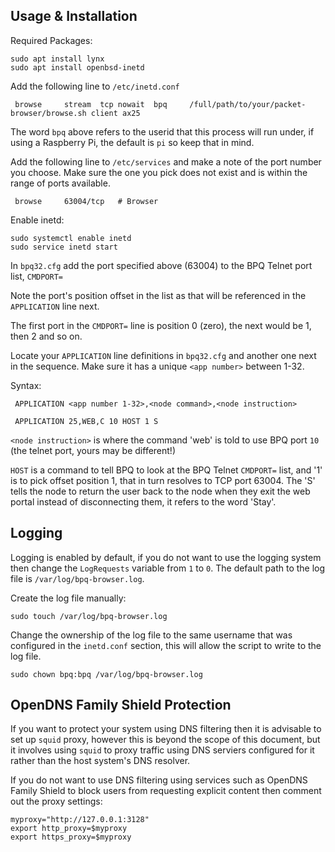 ## Usage & Installation
Required Packages:

```
sudo apt install lynx
sudo apt install openbsd-inetd
```

Add the following line to ``/etc/inetd.conf``
 
```
 browse		stream	tcp	nowait	bpq		/full/path/to/your/packet-browser/browse.sh client ax25
```

The word ``bpq`` above refers to the userid that this process will run under, if using a Raspberry Pi, the default is ``pi`` so keep that in mind.

Add the following line to ``/etc/services`` and make a note of the port number you choose. Make sure the one you pick does not exist and is within the range of ports available.

```
 browse		63004/tcp   # Browser
```
 
Enable inetd: 
```
sudo systemctl enable inetd
sudo service inetd start
```

In ``bpq32.cfg`` add the port specified above (63004) to the BPQ Telnet port list, ``CMDPORT=``

Note the port's position offset in the list as that will be referenced in the ``APPLICATION`` line next.

The first port in the ``CMDPORT=`` line is position 0 (zero), the next would be 1, then 2 and so on.

Locate your ``APPLICATION`` line definitions in ``bpq32.cfg`` and another one next in the sequence. Make sure it has a unique ``<app number>`` between 1-32.

Syntax: 
```
 APPLICATION <app number 1-32>,<node command>,<node instruction>

 APPLICATION 25,WEB,C 10 HOST 1 S

```
 ``<node instruction>`` is where the command 'web' is told to use BPQ port ``10`` (the telnet port, yours may be different!)

``HOST`` is a command to tell BPQ to look at the BPQ Telnet ``CMDPORT=`` list, and '1' is to pick offset position 1, that in turn resolves to TCP port 63004. The 'S' tells the node to return the user back to the node when they exit the web portal instead of disconnecting them, it refers to the word 'Stay'.

## Logging

Logging is enabled by default, if you do not want to use the logging system then change the ``LogRequests`` variable from ``1`` to ``0``.
The default path to the log file is ``/var/log/bpq-browser.log``.

Create the log file manually:
```
sudo touch /var/log/bpq-browser.log
```
Change the ownership of the log file to the same username that was configured in the ``inetd.conf`` section, this will allow the script to write to the log file.
```
sudo chown bpq:bpq /var/log/bpq-browser.log
```

## OpenDNS Family Shield Protection

If you want to protect your system using DNS filtering then it is advisable to set up ``squid`` proxy, however this is beyond the scope of this document, but it involves using ``squid`` to proxy traffic using DNS serviers configured for it rather than the host system's DNS resolver. 

If you do not want to use DNS filtering using services such as OpenDNS Family Shield to block users from requesting explicit content then comment out the proxy settings:

```
myproxy="http://127.0.0.1:3128"
export http_proxy=$myproxy
export https_proxy=$myproxy
```
